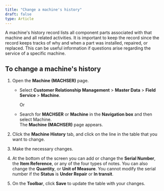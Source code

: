 ```yaml
---
title: "Change a machine's history"
draft: false
type: Article 
---
```


A machine's history record lists all component parts associated with that machine and all related activities. It is important to keep the record since the record keeps tracks of why and when a part was installed, repaired, or replaced. This can be useful information if questions arise regarding the service of a specific machine.

## To change a machine's history

1.  Open the **Machine (MACHSER)** page.

    - Select **Customer Relationship Management** > **Master Data** > **Field Service** > **Machine**.

        Or

    -  Search for **MACHSER** or **Machine** in the **Navigation box** and then select Machine. <br> The **Machine (MACHSER)** page appears.

1.  Click the **Machine History** tab, and click on the line in the table that you want to change.
2.  Make the necessary changes.
3.  At the bottom of the screen you can add or change the **Serial Number**, the **Item Reference**, or any of the four types of notes. You can also change the **Quantity**, or **Unit of Measure**. You cannot modify the serial number if the **Status** is **Under Repair** or **In transit**.

1.  On the **Toolbar**, click **Save** to update the table with your changes.